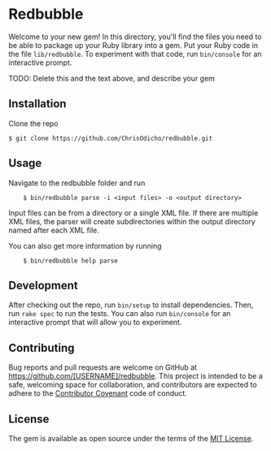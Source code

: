 # Redbubble

Welcome to your new gem! In this directory, you'll find the files you need to be able to package up your Ruby library into a gem. Put your Ruby code in the file `lib/redbubble`. To experiment with that code, run `bin/console` for an interactive prompt.

TODO: Delete this and the text above, and describe your gem

## Installation

Clone the repo

    $ git clone https://github.com/ChrisOdicho/redbubble.git

## Usage

Navigate to the redbubble folder and run

		$ bin/redbubble parse -i <input files> -o <output directory>

Input files can be from a directory or a single XML file. If there are multiple XML files, the parser will create subdirectories within the output directory named after each XML file.

You can also get more information by running

		$ bin/redbubble help parse
		
## Development

After checking out the repo, run `bin/setup` to install dependencies. Then, run `rake spec` to run the tests. You can also run `bin/console` for an interactive prompt that will allow you to experiment.

## Contributing

Bug reports and pull requests are welcome on GitHub at https://github.com/[USERNAME]/redbubble. This project is intended to be a safe, welcoming space for collaboration, and contributors are expected to adhere to the [Contributor Covenant](contributor-covenant.org) code of conduct.


## License

The gem is available as open source under the terms of the [MIT License](http://opensource.org/licenses/MIT).


